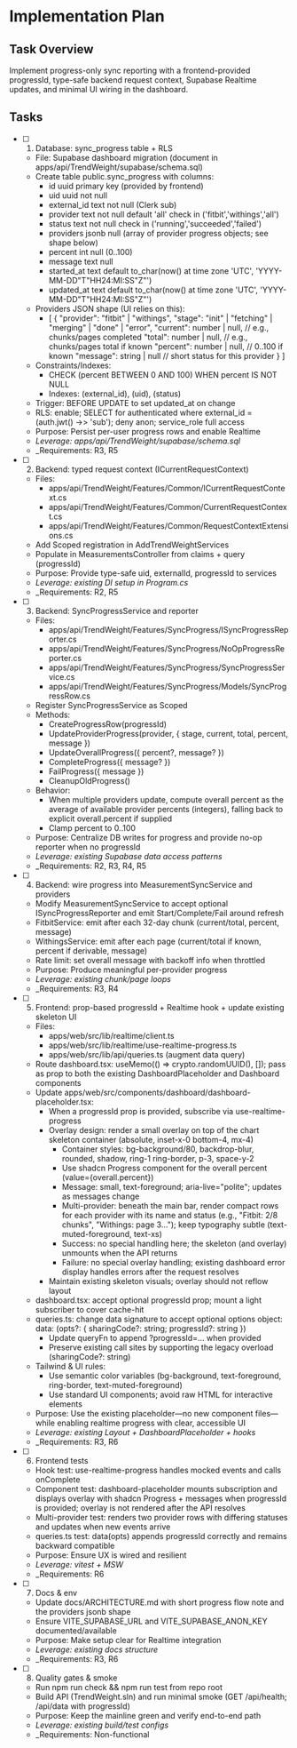# Implementation Plan

## Task Overview
Implement progress-only sync reporting with a frontend-provided progressId, type-safe backend request context, Supabase Realtime updates, and minimal UI wiring in the dashboard.

## Tasks

- [ ] 1. Database: sync_progress table + RLS
  - File: Supabase dashboard migration (document in apps/api/TrendWeight/supabase/schema.sql)
  - Create table public.sync_progress with columns:
    - id uuid primary key (provided by frontend)
    - uid uuid not null
    - external_id text not null (Clerk sub)
    - provider text not null default 'all' check in ('fitbit','withings','all')
    - status text not null check in ('running','succeeded','failed')
    - providers jsonb null (array of provider progress objects; see shape below)
    - percent int null (0..100)
    - message text null
    - started_at text default to_char(now() at time zone 'UTC', 'YYYY-MM-DD"T"HH24:MI:SS"Z"')
    - updated_at text default to_char(now() at time zone 'UTC', 'YYYY-MM-DD"T"HH24:MI:SS"Z"')
  - Providers JSON shape (UI relies on this):
    - [
      {
        "provider": "fitbit" | "withings",
        "stage": "init" | "fetching" | "merging" | "done" | "error",
        "current": number | null,       // e.g., chunks/pages completed
        "total": number | null,         // e.g., chunks/pages total if known
        "percent": number | null,       // 0..100 if known
        "message": string | null        // short status for this provider
      }
    ]
  - Constraints/Indexes:
    - CHECK (percent BETWEEN 0 AND 100) WHEN percent IS NOT NULL
    - Indexes: (external_id), (uid), (status)
  - Trigger: BEFORE UPDATE to set updated_at on change
  - RLS: enable; SELECT for authenticated where external_id = (auth.jwt() ->> 'sub'); deny anon; service_role full access
  - Purpose: Persist per-user progress rows and enable Realtime
  - _Leverage: apps/api/TrendWeight/supabase/schema.sql_
  - _Requirements: R3, R5

- [ ] 2. Backend: typed request context (ICurrentRequestContext)
  - Files: 
    - apps/api/TrendWeight/Features/Common/ICurrentRequestContext.cs
    - apps/api/TrendWeight/Features/Common/CurrentRequestContext.cs
    - apps/api/TrendWeight/Features/Common/RequestContextExtensions.cs
  - Add Scoped registration in AddTrendWeightServices
  - Populate in MeasurementsController from claims + query (progressId)
  - Purpose: Provide type-safe uid, externalId, progressId to services
  - _Leverage: existing DI setup in Program.cs_
  - _Requirements: R2, R5

- [ ] 3. Backend: SyncProgressService and reporter
  - Files:
    - apps/api/TrendWeight/Features/SyncProgress/ISyncProgressReporter.cs
    - apps/api/TrendWeight/Features/SyncProgress/NoOpProgressReporter.cs
    - apps/api/TrendWeight/Features/SyncProgress/SyncProgressService.cs
    - apps/api/TrendWeight/Features/SyncProgress/Models/SyncProgressRow.cs
  - Register SyncProgressService as Scoped
  - Methods:
    - CreateProgressRow(progressId)
    - UpdateProviderProgress(provider, { stage, current, total, percent, message })
    - UpdateOverallProgress({ percent?, message? })
    - CompleteProgress({ message? })
    - FailProgress({ message })
    - CleanupOldProgress()
  - Behavior:
    - When multiple providers update, compute overall percent as the average of available provider percents (integers), falling back to explicit overall.percent if supplied
    - Clamp percent to 0..100
  - Purpose: Centralize DB writes for progress and provide no-op reporter when no progressId
  - _Leverage: existing Supabase data access patterns_
  - _Requirements: R2, R3, R4, R5

- [ ] 4. Backend: wire progress into MeasurementSyncService and providers
  - Modify MeasurementSyncService to accept optional ISyncProgressReporter and emit Start/Complete/Fail around refresh
  - FitbitService: emit after each 32-day chunk (current/total, percent, message)
  - WithingsService: emit after each page (current/total if known, percent if derivable, message)
  - Rate limit: set overall message with backoff info when throttled
  - Purpose: Produce meaningful per-provider progress
  - _Leverage: existing chunk/page loops_
  - _Requirements: R3, R4

- [ ] 5. Frontend: prop-based progressId + Realtime hook + update existing skeleton UI
  - Files:
    - apps/web/src/lib/realtime/client.ts
    - apps/web/src/lib/realtime/use-realtime-progress.ts
    - apps/web/src/lib/api/queries.ts (augment data query)
  - Route dashboard.tsx: useMemo(() => crypto.randomUUID(), []); pass as prop to both the existing DashboardPlaceholder and Dashboard components
  - Update apps/web/src/components/dashboard/dashboard-placeholder.tsx:
    - When a progressId prop is provided, subscribe via use-realtime-progress
    - Overlay design: render a small overlay on top of the chart skeleton container (absolute, inset-x-0 bottom-4, mx-4)
      - Container styles: bg-background/80, backdrop-blur, rounded, shadow, ring-1 ring-border, p-3, space-y-2
      - Use shadcn Progress component for the overall percent (value={overall.percent})
      - Message: small, text-foreground; aria-live="polite"; updates as messages change
      - Multi-provider: beneath the main bar, render compact rows for each provider with its name and status (e.g., "Fitbit: 2/8 chunks", "Withings: page 3…"); keep typography subtle (text-muted-foreground, text-xs)
      - Success: no special handling here; the skeleton (and overlay) unmounts when the API returns
      - Failure: no special overlay handling; existing dashboard error display handles errors after the request resolves
    - Maintain existing skeleton visuals; overlay should not reflow layout
  - dashboard.tsx: accept optional progressId prop; mount a light subscriber to cover cache-hit
  - queries.ts: change data signature to accept optional options object: data: (opts?: { sharingCode?: string; progressId?: string })
    - Update queryFn to append ?progressId=... when provided
    - Preserve existing call sites by supporting the legacy overload (sharingCode?: string)
  - Tailwind & UI rules:
    - Use semantic color variables (bg-background, text-foreground, ring-border, text-muted-foreground)
    - Use standard UI components; avoid raw HTML for interactive elements
  - Purpose: Use the existing placeholder—no new component files—while enabling realtime progress with clear, accessible UI
  - _Leverage: existing Layout + DashboardPlaceholder + hooks_
  - _Requirements: R3, R6

- [ ] 6. Frontend tests
  - Hook test: use-realtime-progress handles mocked events and calls onComplete
  - Component test: dashboard-placeholder mounts subscription and displays overlay with shadcn Progress + messages when progressId is provided; overlay is not rendered after the API resolves
  - Multi-provider test: renders two provider rows with differing statuses and updates when new events arrive
  - queries.ts test: data(opts) appends progressId correctly and remains backward compatible
  - Purpose: Ensure UX is wired and resilient
  - _Leverage: vitest + MSW_
  - _Requirements: R6

- [ ] 7. Docs & env
  - Update docs/ARCHITECTURE.md with short progress flow note and the providers jsonb shape
  - Ensure VITE_SUPABASE_URL and VITE_SUPABASE_ANON_KEY documented/available
  - Purpose: Make setup clear for Realtime integration
  - _Leverage: existing docs structure_
  - _Requirements: R3, R6

- [ ] 8. Quality gates & smoke
  - Run npm run check && npm run test from repo root
  - Build API (TrendWeight.sln) and run minimal smoke (GET /api/health; /api/data with progressId)
  - Purpose: Keep the mainline green and verify end-to-end path
  - _Leverage: existing build/test configs_
  - _Requirements: Non-functional

